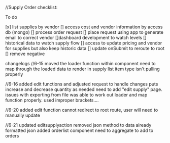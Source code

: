 //Supply Order checklist:

To do

[x] list supplies by vendor
[] access cost and vendor information by access db (mongo)
[] process order request 
    [] place request using app to generate email to correct vendor
[]dashboard development to watch levels
[] historical data to watch supply flow
[] access to update pricing and vendor for supplies but also keep historic data
[] update onSubmit to reroute to root
[] remove negative

changelogs
//6-15
moved the loader function within component
need to map through the loaded data to render in supply list
item type isn't pulling properly

//6-16
added edit functions and adjusted request to handle changes
puts increase and decrease quantity as needed
need to add "edit supply" page. 
issues with exporting from file
was able to work out loader and map function properly. used improper brackets....

//6-20
added edit function 
cannot redirect to root route, user will need to manually update


//6-21
updated editsupplyaction
    removed json method to data already formatted json
added orderlist component
need to aggregate to add to orders
